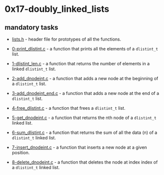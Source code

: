 # 0x17-doubly_linked_lists

## mandatory tasks

* [lists.h](https://github.com/j88moja-code/alx-low_level_programming/blob/main/0x17-doubly_linked_lists/lists.h) - header file for prototypes of all the functions.

* [0-print_dlistint.c](https://github.com/j88moja-code/alx-low_level_programming/blob/main/0x17-doubly_linked_lists/0-print_dlistint.c) - a function that prints all the elements of a `dlistint_t` list.
* [1-dlistint_len.c](https://github.com/j88moja-code/alx-low_level_programming/blob/main/0x17-doubly_linked_lists/1-dlistint_len.c) - a function that returns the number of elements in a linked `dlistint_t` list.
* [2-add_dnodeint.c](https://github.com/j88moja-code/alx-low_level_programming/blob/main/0x17-doubly_linked_lists/2-add_dnodeint.c) - a function that adds a new node at the beginning of a `dlistint_t` list.
* [3-add_dnodeint_end.c](https://github.com/j88moja-code/alx-low_level_programming/blob/main/0x17-doubly_linked_lists/3-add_dnodeint_end.c) - a function that adds a new node at the end of a `dlistint_t` list.
* [4-free_dlistint.c](https://github.com/j88moja-code/alx-low_level_programming/blob/main/0x17-doubly_linked_lists/4-free_dlistint.c) - a function that frees a `dlistint_t` list.
* [5-get_dnodeint.c](https://github.com/j88moja-code/alx-low_level_programming/blob/main/0x17-doubly_linked_lists/5-get_dnodeint.c) - a function that returns the nth node of a `dlistint_t` linked list.
* [6-sum_dlistint.c]() - a function that returns the sum of all the data (n) of a `dlistint_t` linked list.
* [7-insert_dnodeint.c]() - a function that inserts a new node at a given position.
* [8-delete_dnodeint.c]() - a function that deletes the node at index index of a `dlistint_t` linked list.

